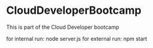 # CloudDeveloperBootcamp
This is part of the Cloud Developer bootcamp

for internal run: node server.js
for external run: npm start

